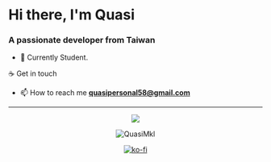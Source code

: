 <h1>Hi there, I'm Quasi</h1>

### A passionate developer from Taiwan

- 🌱 Currently Student.

☕ Get in touch
- 📫 How to reach me **quasipersonal58@gmail.com**

---

<p align="center">
    <img src="https://github-readme-stats-one-bice.vercel.app/api/top-langs/?username=QuasiMkl&langs_count=10&layout=compact&role=OWNER&theme=discord_old_blurple">
</p>

<p align="center">
  <img align="center" alt="QuasiMkl" src="https://github-readme-stats.vercel.app/api?username=QuasiMkl&show_icons=true&role=OWNER&theme=discord_old_blurple" />
</p>

<a href="https://ko-fi.com/Z8Z2BEGMC">
    <p align="center">
        <img align="center" alt="ko-fi" src="https://ko-fi.com/img/githubbutton_sm.svg" />
    </p>
</a>
